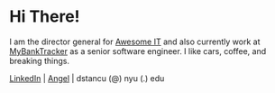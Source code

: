# Hi There!
I am the director general for [Awesome IT](http://ait.nyc) and also currently work at [MyBankTracker](https://mybanktracker.com) as a senior software engineer. I like cars, coffee, and breaking things.

[LinkedIn](https://www.linkedin.com/in/david-stancu-84557335?authType=NAME_SEARCH&authToken=wUHa&locale=en_US&trk=tyah&trkInfo=clickedVertical%3Amynetwork%2CclickedEntityId%3A123821045%2CauthType%3ANAME_SEARCH%2Cidx%3A1-1-1%2CtarId%3A1483140284464%2Ctas%3Adavid%20stanc) | 
[Angel](https://angel.co/dstancu) | dstancu (@) nyu (.) edu
